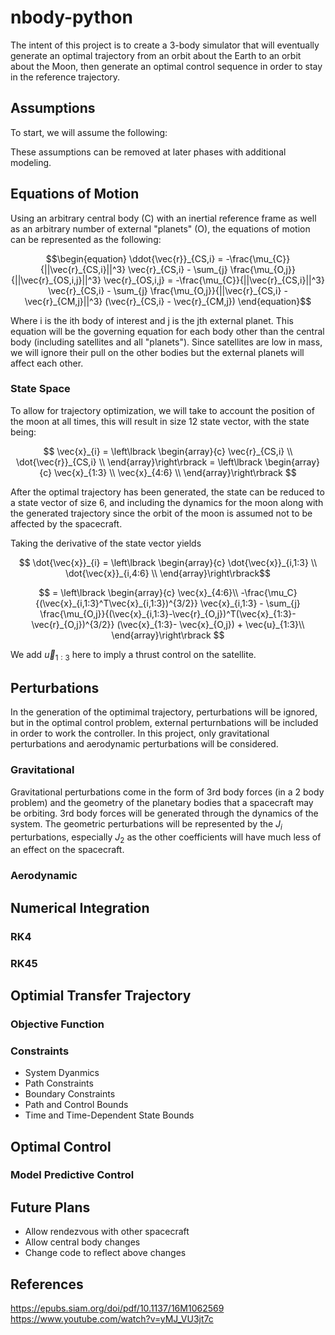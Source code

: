 # nbody-python

The intent of this project is to create a 3-body simulator that will eventually generate an optimal trajectory from an orbit about the Earth to an orbit about the Moon, then generate an optimal control sequence in order to stay in the reference trajectory.

## Assumptions
To start, we will assume the following:

These assumptions can be removed at later phases with additional modeling.

## Equations of Motion
Using an arbitrary central body (C) with an inertial reference frame as well as an arbitrary number of external "planets" (O), the equations of motion can be represented as the following:

$$\begin{equation}
\ddot{\vec{r}}_{CS,i} = -\frac{\mu_{C}}{||\vec{r}_{CS,i}||^3} \vec{r}_{CS,i} - \sum_{j} \frac{\mu_{O,j}}{||\vec{r}_{OS,i,j}||^3} \vec{r}_{OS,i,j}
= -\frac{\mu_{C}}{||\vec{r}_{CS,i}||^3} \vec{r}_{CS,i} - \sum_{j} \frac{\mu_{O,j}}{||\vec{r}_{CS,i} - \vec{r}_{CM,j}||^3} (\vec{r}_{CS,i} - \vec{r}_{CM,j})
\end{equation}$$ 

Where i is the ith body of interest and j is the jth external planet. This equation will be the governing equation for each body other than the central body (including satellites and all "planets"). Since satellites are low in mass, we will ignore their pull on the other bodies but the external planets will affect each other. 

### State Space

To allow for trajectory optimization, we will take to account the position of the moon at all times, this will result in size 12 state vector, with the state being:

$$
\vec{x}_{i} =  \left\lbrack \begin{array}{c}
\vec{r}_{CS,i} \\
\dot{\vec{r}}_{CS,i} \\
\end{array}\right\rbrack = 
\left\lbrack \begin{array}{c}
\vec{x}_{1:3} \\ 
\vec{x}_{4:6} \\ 
\end{array}\right\rbrack
$$

After the optimal trajectory has been generated, the state can be reduced to a state vector of size 6, and including the dynamics for the moon along with the generated trajectory since the orbit of the moon is assumed not to be affected by the spacecraft.

Taking the derivative of the state vector yields

$$
\dot{\vec{x}}_{i} = 
\left\lbrack \begin{array}{c}
\dot{\vec{x}}_{i,1:3} \\ 
\dot{\vec{x}}_{i,4:6} \\ 
\end{array}\right\rbrack$$ 

$$ =
\left\lbrack \begin{array}{c}
\vec{x}_{4:6}\\ 
-\frac{\mu_C}{(\vec{x}_{i,1:3}^T\vec{x}_{i,1:3})^{3/2}} \vec{x}_{i,1:3} - \sum_{j} \frac{\mu_{O,j}}{(\vec{x}_{i,1:3}-\vec{r}_{O,j})^T(\vec{x}_{1:3}-\vec{r}_{O,j})^{3/2}} (\vec{x}_{1:3}-  \vec{x}_{O,j}) + \vec{u}_{1:3}\\ 
\end{array}\right\rbrack
$$

We add $\vec{u}_{1:3}$ here to imply a thrust control on the satellite.

## Perturbations
In the generation of the optimimal trajectory, perturbations will be ignored, but in the optimal control problem, external perturnbations will be included in order to work the controller. In this project, only gravitational perturbations and aerodynamic perturbations will be considered. 
### Gravitational
Gravitational perturbations come in the form of 3rd body forces (in a 2 body problem) and the geometry of the planetary bodies that a spacecraft may be orbiting.
3rd body forces will be generated through the dynamics of the system. The geometric perturbations will be represented by the $J_i$ perturbations, especially $J_2$ as the other coefficients will have much less of an effect on the spacecraft. 
### Aerodynamic
### 


## Numerical Integration
### RK4
### RK45

## Optimial Transfer Trajectory
### Objective Function

### Constraints
- System Dyanmics
- Path Constraints
- Boundary Constraints
- Path and Control Bounds
- Time and Time-Dependent State Bounds

## Optimal Control
### Model Predictive Control

## Future Plans
- Allow rendezvous with other spacecraft
- Allow central body changes
- Change code to reflect above changes

## References
https://epubs.siam.org/doi/pdf/10.1137/16M1062569  
https://www.youtube.com/watch?v=yMJ_VU3jt7c
